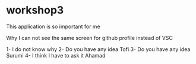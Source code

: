 # workshop3
This application is so important for me

Why I can not see the same screen for github profile instead of VSC

1- I do not know why
2- Do you have any idea Tofi
3- Do you have any idea Surumi
4- I think I have to ask it Ahamad